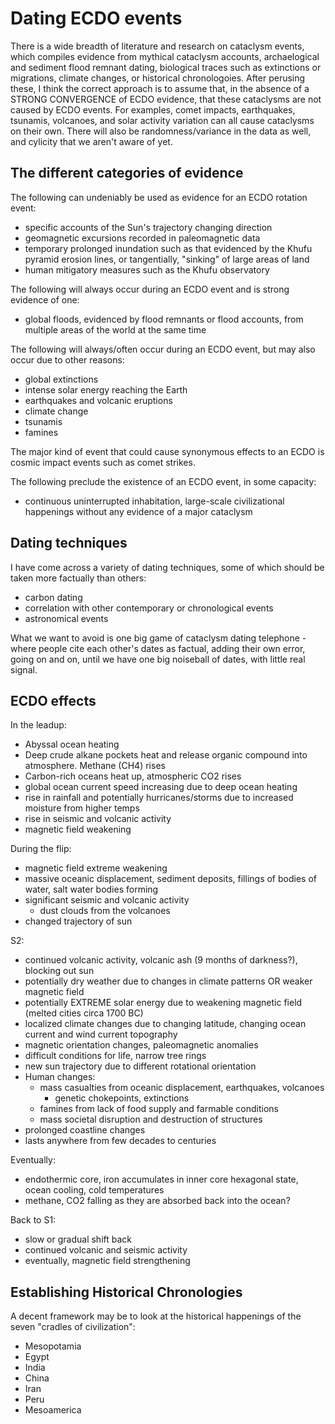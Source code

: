 # Dating ECDO events

There is a wide breadth of literature and research on cataclysm events, which compiles evidence from mythical cataclysm accounts, archaelogical and sediment flood remnant dating, biological traces such as extinctions or migrations, climate changes, or historical chronologoies. After perusing these, I think the correct approach is to assume that, in the absence of a STRONG CONVERGENCE of ECDO evidence, that these cataclysms are not caused by ECDO events. For examples, comet impacts, earthquakes, tsunamis, volcanoes, and solar activity variation can all cause cataclysms on their own. There will also be randomness/variance in the data as well, and cylicity that we aren't aware of yet.

## The different categories of evidence

The following can undeniably be used as evidence for an ECDO rotation event:
- specific accounts of the Sun's trajectory changing direction
- geomagnetic excursions recorded in paleomagnetic data
- temporary prolonged inundation such as that evidenced by the Khufu pyramid erosion lines, or tangentially, "sinking" of large areas of land
- human mitigatory measures such as the Khufu observatory

The following will always occur during an ECDO event and is strong evidence of one:
- global floods, evidenced by flood remnants or flood accounts, from multiple areas of the world at the same time

The following will always/often occur during an ECDO event, but may also occur due to other reasons:
- global extinctions
- intense solar energy reaching the Earth
- earthquakes and volcanic eruptions
- climate change
- tsunamis
- famines

The major kind of event that could cause synonymous effects to an ECDO is cosmic impact events such as comet strikes.

The following preclude the existence of an ECDO event, in some capacity:
- continuous uninterrupted inhabitation, large-scale civilizational happenings without any evidence of a major cataclysm

## Dating techniques

I have come across a variety of dating techniques, some of which should be taken more factually than others:
- carbon dating
- correlation with other contemporary or chronological events
- astronomical events

What we want to avoid is one big game of cataclysm dating telephone - where people cite each other's dates as factual, adding their own error, going on and on, until we have one big noiseball of dates, with little real signal.

## ECDO effects

In the leadup:
- Abyssal ocean heating
- Deep crude alkane pockets heat and release organic compound into atmosphere. Methane (CH4) rises
- Carbon-rich oceans heat up, atmospheric CO2 rises
- global ocean current speed increasing due to deep ocean heating
- rise in rainfall and potentially hurricanes/storms due to increased moisture from higher temps
- rise in seismic and volcanic activity
- magnetic field weakening

During the flip:
- magnetic field extreme weakening
- massive oceanic displacement, sediment deposits, fillings of bodies of water, salt water bodies forming
- significant seismic and volcanic activity
	- dust clouds from the volcanoes
- changed trajectory of sun

S2:
- continued volcanic activity, volcanic ash (9 months of darkness?), blocking out sun
- potentially dry weather due to changes in climate patterns OR weaker magnetic field
- potentially EXTREME solar energy due to weakening magnetic field (melted cities circa 1700 BC)
- localized climate changes due to changing latitude, changing ocean current and wind current topography
- magnetic orientation changes, paleomagnetic anomalies
- difficult conditions for life, narrow tree rings
- new sun trajectory due to different rotational orientation
- Human changes:
	- mass casualties from oceanic displacement, earthquakes, volcanoes
		- genetic chokepoints, extinctions
	- famines from lack of food supply and farmable conditions
	- mass societal disruption and destruction of structures
- prolonged coastline changes
- lasts anywhere from few decades to centuries

Eventually:
- endothermic core, iron accumulates in inner core hexagonal state, ocean cooling, cold temperatures
- methane, CO2 falling as they are absorbed back into the ocean?

Back to S1:
- slow or gradual shift back
- continued volcanic and seismic activity
- eventually, magnetic field strengthening

## Establishing Historical Chronologies

A decent framework may be to look at the historical happenings of the seven "cradles of civilization":
- Mesopotamia
- Egypt
- India
- China
- Iran
- Peru
- Mesoamerica
